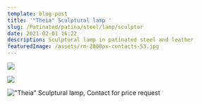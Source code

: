 ```yaml
---
template: blog-post
title: '"Theia" Sculptural lamp '
slug: /Patinated/patina/steel/lamp/sculptor
date: 2021-02-01 16:22
description: Sculptural lamp in patinated steel and leather
featuredImage: /assets/rm-2000px-contacts-53.jpg
---
```

![](/assets/img_1206.jpg)

![](/assets/img_1112.jpg)

!["Theia" Sculptural lamp, Contact for price request](/assets/img_1227.jpg)